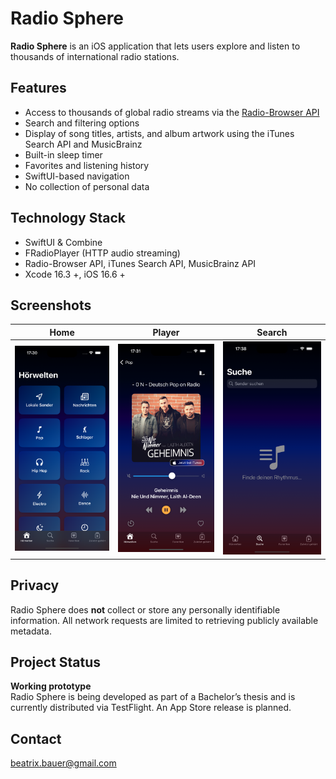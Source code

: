 # Radio Sphere

**Radio Sphere** is an iOS application that lets users explore and listen to thousands of international radio stations.


## Features

- Access to thousands of global radio streams via the [Radio-Browser API](https://www.radio-browser.info/)
- Search and filtering options
- Display of song titles, artists, and album artwork using the iTunes Search API and MusicBrainz
- Built-in sleep timer
- Favorites and listening history
- SwiftUI-based navigation
- No collection of personal data

## Technology Stack

- SwiftUI & Combine
- FRadioPlayer (HTTP audio streaming)
- Radio-Browser API, iTunes Search API, MusicBrainz API
- Xcode 16.3 +, iOS 16.6 +

## Screenshots

| Home | Player | Search |
|------|--------|--------|
| ![](Home.png) | ![](Player.png) | ![](Search.png) |

## Privacy

Radio Sphere does **not** collect or store any personally identifiable information. All network requests are limited to retrieving publicly available metadata.

## Project Status

**Working prototype**  
Radio Sphere is being developed as part of a Bachelor’s thesis and is currently distributed via TestFlight. An App Store release is planned.

## Contact
beatrix.bauer@gmail.com

